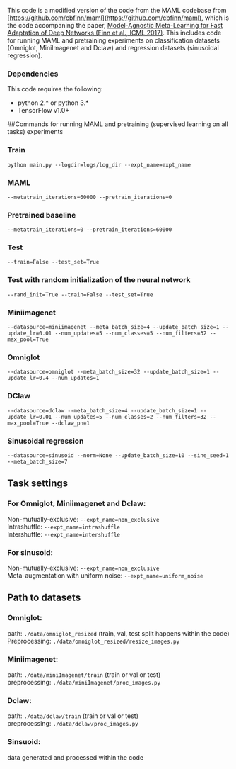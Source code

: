 This code is a modified version of the code from the MAML codebase from [https://github.com/cbfinn/maml](https://github.com/cbfinn/maml),
which is the code accompaning the paper,
 	[Model-Agnostic Meta-Learning for Fast Adaptation of Deep Networks (Finn et al., ICML 2017)](https://arxiv.org/abs/1703.03400).
This includes code for running MAML and pretraining experiments on classification datasets
 (Omniglot, MiniImagenet and Dclaw) and regression datasets (sinusoidal regression).

### Dependencies
This code requires the following:
* python 2.\* or python 3.\*
* TensorFlow v1.0+

##Commands for running MAML and pretraining (supervised learning on all tasks) experiments

### Train
`python main.py --logdir=logs/log_dir --expt_name=expt_name`

### MAML
`--metatrain_iterations=60000 --pretrain_iterations=0`

### Pretrained baseline
`--metatrain_iterations=0 --pretrain_iterations=60000`

### Test
`--train=False --test_set=True`

### Test with random initialization of the neural network
`--rand_init=True --train=False --test_set=True`

### Miniimagenet
`--datasource=miniimagenet --meta_batch_size=4 --update_batch_size=1 --update_lr=0.01 --num_updates=5 --num_classes=5 --num_filters=32 --max_pool=True`

### Omniglot
`--datasource=omniglot --meta_batch_size=32 --update_batch_size=1 --update_lr=0.4 --num_updates=1`

### DClaw
`--datasource=dclaw --meta_batch_size=4 --update_batch_size=1 --update_lr=0.01 --num_updates=5 --num_classes=2 --num_filters=32 --max_pool=True --dclaw_pn=1`

### Sinusoidal regression
`--datasource=sinusoid --norm=None --update_batch_size=10 --sine_seed=1 --meta_batch_size=7`

## Task settings
### For Omniglot, Miniimagenet and Dclaw:
Non-mutually-exclusive: `--expt_name=non_exclusive`  
Intrashuffle: `--expt_name=intrashuffle`  
Intershuffle: `--expt_name=intershuffle`  

### For sinusoid:
Non-mutually-exclusive: `--expt_name=non_exclusive`  
Meta-augmentation with uniform noise: `--expt_name=uniform_noise`

## Path to datasets
### Omniglot: 
path: `./data/omniglot_resized` (train, val, test split happens within the code)  
Preprocessing: `./data/omniglot_resized/resize_images.py`
### Miniimagenet:
path: `./data/miniImagenet/train` (train or val or test)    
preprocessing: `./data/miniImagenet/proc_images.py`   
### Dclaw:
path: `./data/dclaw/train` (train or val or test)  
preprocessing: `./data/dclaw/proc_images.py`

### Sinsuoid:
data generated and processed within the code
